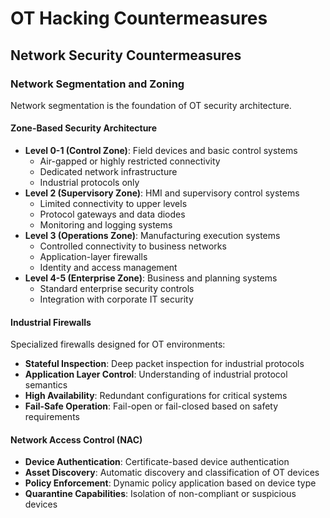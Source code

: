 # OT Hacking Countermeasures

## Network Security Countermeasures

### Network Segmentation and Zoning

Network segmentation is the foundation of OT security architecture.

#### Zone-Based Security Architecture
- **Level 0-1 (Control Zone)**: Field devices and basic control systems
  - Air-gapped or highly restricted connectivity
  - Dedicated network infrastructure
  - Industrial protocols only
- **Level 2 (Supervisory Zone)**: HMI and supervisory control systems
  - Limited connectivity to upper levels
  - Protocol gateways and data diodes
  - Monitoring and logging systems
- **Level 3 (Operations Zone)**: Manufacturing execution systems
  - Controlled connectivity to business networks
  - Application-layer firewalls
  - Identity and access management
- **Level 4-5 (Enterprise Zone)**: Business and planning systems
  - Standard enterprise security controls
  - Integration with corporate IT security

#### Industrial Firewalls
Specialized firewalls designed for OT environments:
- **Stateful Inspection**: Deep packet inspection for industrial protocols
- **Application Layer Control**: Understanding of industrial protocol semantics
- **High Availability**: Redundant configurations for critical systems
- **Fail-Safe Operation**: Fail-open or fail-closed based on safety requirements

#### Network Access Control (NAC)
- **Device Authentication**: Certificate-based device authentication
- **Asset Discovery**: Automatic discovery and classification of OT devices
- **Policy Enforcement**: Dynamic policy application based on device type
- **Quarantine Capabilities**: Isolation of non-compliant or suspicious devices
